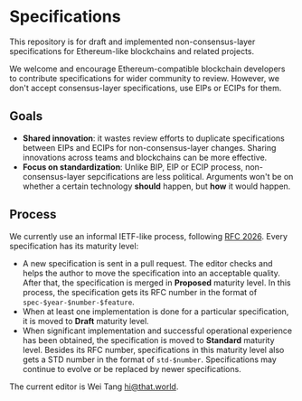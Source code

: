 # Specifications

This repository is for draft and implemented non-consensus-layer
specifications for Ethereum-like blockchains and related projects.

We welcome and encourage Ethereum-compatible blockchain developers to
contribute specifications for wider community to review. However, we
don't accept consensus-layer specifications, use EIPs or ECIPs for
them.

## Goals

* **Shared innovation**: it wastes review efforts to duplicate
  specifications between EIPs and ECIPs for non-consensus-layer
  changes. Sharing innovations across teams and blockchains can be
  more effective.
* **Focus on standardization**: Unlike BIP, EIP or ECIP process,
  non-consensus-layer sepcifications are less political. Arguments
  won't be on whether a certain technology **should** happen, but
  **how** it would happen.
  
## Process

We currently use an informal IETF-like process, following [RFC
2026](https://www.ietf.org/rfc/rfc2026.txt). Every specification has
its maturity level:

* A new specification is sent in a pull request. The editor checks and
  helps the author to move the specification into an acceptable
  quality. After that, the specification is merged in **Proposed**
  maturity level. In this process, the specification gets its RFC
  number in the format of `spec-$year-$number-$feature`.
* When at least one implementation is done for a particular
  specification, it is moved to **Draft** maturity level.
* When significant implementation and successful operational
  experience has been obtained, the specification is moved to
  **Standard** maturity level. Besides its RFC number, specifications
  in this maturity level also gets a STD number in the format of
  `std-$number`. Specifications may continue to evolve or be replaced
  by newer specifications.

The current editor is Wei Tang <hi@that.world>.
